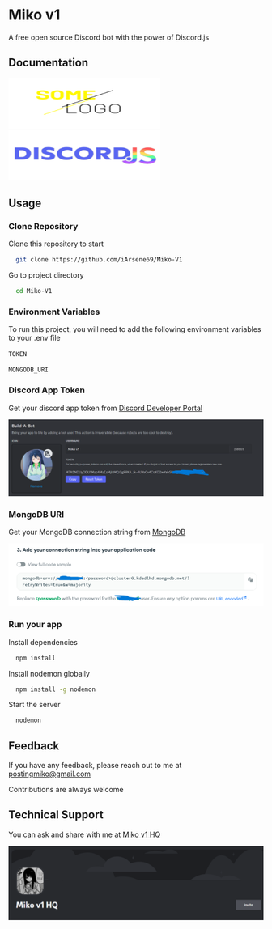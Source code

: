 
# Miko v1

A free open source Discord bot with the power of Discord.js


## Documentation

<img src="https://github.com/iArsene69/iArsene69/blob/main/Group%201%20(1).png" width="300" height="100" /> <img src="https://github.com/iArsene69/iArsene69/blob/main/js_discord-ar21.svg" width="300" height="100" />


## Usage

### Clone Repository

Clone this repository to start

```bash
  git clone https://github.com/iArsene69/Miko-V1
```
Go to project directory

```bash
  cd Miko-V1
```

### Environment Variables

To run this project, you will need to add the following environment variables to your .env file

`TOKEN`

`MONGODB_URI`

### Discord App Token

Get your discord app token from [Discord Developer Portal](https://discord.com/developers/)

![App Screenshot](https://github.com/iArsene69/iArsene69/blob/main/Discord%20-%20Google%20Chrome%2023_05_2023%2014_46_56.png)


### MongoDB URI

Get your MongoDB connection string from [MongoDB](https://www.mongodb.com/atlas/database)

![App Screenshot](https://github.com/iArsene69/iArsene69/blob/main/%40Dark_Mephisto%20-%20Discord%2023_05_2023%2015_00_55.png)

### Run your app

Install dependencies

```bash
  npm install
```

Install nodemon globally

```bash
  npm install -g nodemon
```

Start the server

```bash
  nodemon
```


## Feedback

If you have any feedback, please reach out to me at postingmiko@gmail.com

Contributions are always welcome

## Technical Support

You can ask and share with me at [Miko v1 HQ](https://discord.gg/PhZ9UnCvwW)

![App Screenshot](https://github.com/iArsene69/iArsene69/blob/main/Database%20Deployments%20_%20Cloud_%20MongoDB%20Cloud%20-%20Google%20Chrome%2023_05_2023%2015_28_19.png)
